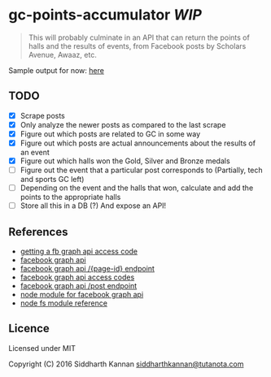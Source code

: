 # gc-points-accumulator _WIP_

> This will probably culminate in an API that can return the points of halls and the results of events, from Facebook posts by Scholars Avenue, Awaaz, etc.

Sample output for now: [here](https://icyflame.github.io/gc-points-accumulator/index.txt)

## TODO

- [x] Scrape posts
- [x] Only analyze the newer posts as compared to the last scrape
- [x] Figure out which posts are related to GC in some way
- [x] Figure out which posts are actual announcements about the results of an event
- [x] Figure out which halls won the Gold, Silver and Bronze medals
- [ ] Figure out the event that a particular post corresponds to (Partially, tech and sports GC left)
- [ ] Depending on the event and the halls that won, calculate and add the points to the appropriate halls
- [ ] Store all this in a DB (?) And expose an API!

## References

- [getting a fb graph api access code](http://stackoverflow.com/a/16054555/2080089)
- [facebook graph api](https://developers.facebook.com/docs/graph-api/using-graph-api)
- [facebook graph api /{page-id} endpoint](https://developers.facebook.com/docs/graph-api/reference/v2.5/page/feed)
- [facebook graph api access codes](https://developers.facebook.com/tools/access_token/)
- [facebook graph api /post endpoint](https://developers.facebook.com/docs/graph-api/reference/v2.5/post)
- [node module for facebook graph api](https://www.npmjs.com/package/fbgraph)
- [node fs module reference](https://nodejs.org/api/fs.html)

## Licence

Licensed under MIT

Copyright (C) 2016  Siddharth Kannan <siddharthkannan@tutanota.com>

